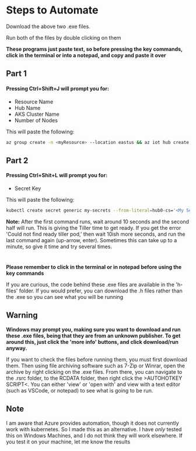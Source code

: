 # Steps to Automate
Download the above two .exe files. 

Run both of the files by double clicking on them <br/>

**These programs just paste text, so before pressing the key commands, click in the terminal or into a notepad, and copy and paste it over**

## Part 1 
#### Pressing Ctrl+Shift+J will prompt you for:
  - Resource Name 
  - Hub Name
  - AKS Cluster Name
  - Number of Nodes

This will paste the following:
```sh
az group create -n <myResource> --location eastus && az iot hub create -n <myHub> -g <myResource> --sku S1 && az aks create -g <myResource> -n <myAKS> -c 1 --generate-ssh-keys && az aks get-credentials -g <myResource> -n <myAKS> && kubectl get nodes 
```
## Part 2
#### Pressing Ctrl+Shit+L will prompt you for:
  - Secret Key
  
This will paste the following:
```sh
kubectl create secret generic my-secrets --from-literal=hub0-cs='<My Secret>' && kubectl --namespace kube-system create serviceaccount tiller && kubectl create clusterrolebinding tiller-cluster-rerrole=cluster-admin --serviceaccount=kube-system:tiller && helm init --service-account tiller && cd iot-edge-virtual-kubelet-provider/src/charts/iot-edge-connector/ && helm install -n hub0 --set rbac.install=true . && cd 
```
**Note:** After the first command runs, wait around 10 seconds and the second half will run. This is giving the Tiller time to get ready. If you get the error 'Could not find ready tiller pod,' then wait 10ish more seconds, and run the last command again (up-arrow, enter). Sometimes this can take up to a minute, so give it time and try several times. 
#

**Please remember to click in the terminal or in notepad before using the key commands**


If you are curious, the code behind these .exe files are available in the 'h-files' folder.
If you would prefer, you can download the .h files rather than the .exe so you can see what you will be running

## Warning

**Windows may prompt you, making sure you want to download and run these .exe files, being that they are from an unknown publisher. To get around this, just click the 'more info' buttons, and click download/run anyway.**

If you want to check the files before running them, you must first download them. Then using file archiving software such as 7-Zip or Winrar, open the archive by right clicking on the .exe files. From there, you can navigate to the .rsrc folder, to the RCDATA folder, then right click the >AUTOHOTKEY SCRIPT<. You can either 'view' or 'open with' and view with a text editor (such as VSCode, or notepad) to see what is going to be run.

## Note

I am aware that Azure provides automation, though it does not currently work with kubernetes. So I made this as an alternative.
I have *only* tested this on Windows Machines, and I do not think they will work elsewhere. If you test it on your machine, let me know the results
